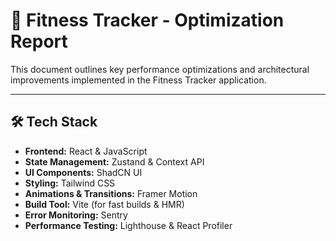 # 📌 Fitness Tracker - Optimization Report

This document outlines key performance optimizations and architectural improvements implemented in the Fitness Tracker application.

---

## 🛠 Tech Stack

- **Frontend:** React & JavaScript
- **State Management:** Zustand & Context API
- **UI Components:** ShadCN UI
- **Styling:** Tailwind CSS
- **Animations & Transitions:** Framer Motion
- **Build Tool:** Vite (for fast builds & HMR)
- **Error Monitoring:** Sentry
- **Performance Testing:** Lighthouse & React Profiler
